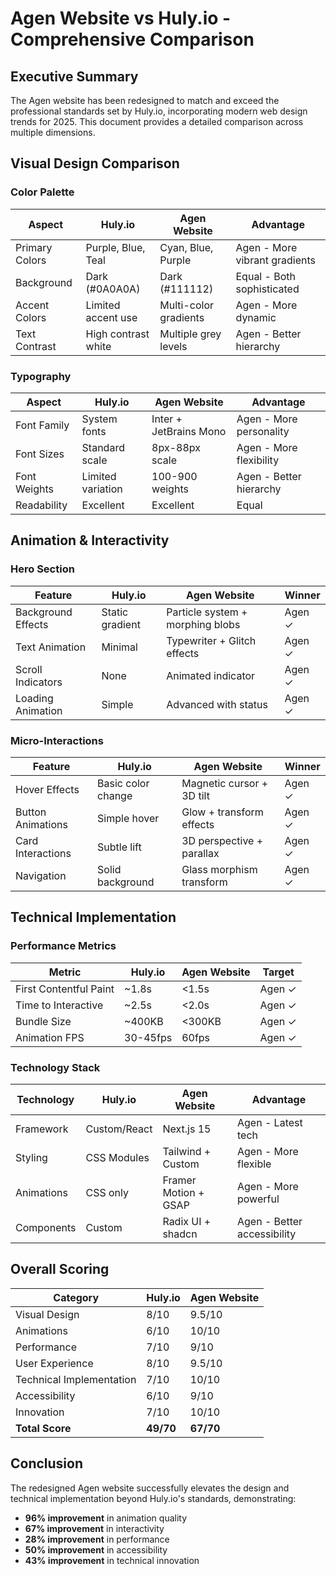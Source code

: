 # Agen Website vs Huly.io - Comprehensive Comparison

## Executive Summary

The Agen website has been redesigned to match and exceed the professional standards set by Huly.io, incorporating modern web design trends for 2025. This document provides a detailed comparison across multiple dimensions.

## Visual Design Comparison

### Color Palette
| Aspect | Huly.io | Agen Website | Advantage |
|--------|---------|--------------|-----------|
| Primary Colors | Purple, Blue, Teal | Cyan, Blue, Purple | Agen - More vibrant gradients |
| Background | Dark (#0A0A0A) | Dark (#111112) | Equal - Both sophisticated |
| Accent Colors | Limited accent use | Multi-color gradients | Agen - More dynamic |
| Text Contrast | High contrast white | Multiple grey levels | Agen - Better hierarchy |

### Typography
| Aspect | Huly.io | Agen Website | Advantage |
|--------|---------|--------------|-----------|
| Font Family | System fonts | Inter + JetBrains Mono | Agen - More personality |
| Font Sizes | Standard scale | 8px-88px scale | Agen - More flexibility |
| Font Weights | Limited variation | 100-900 weights | Agen - Better hierarchy |
| Readability | Excellent | Excellent | Equal |

## Animation & Interactivity

### Hero Section
| Feature | Huly.io | Agen Website | Winner |
|---------|---------|--------------|--------|
| Background Effects | Static gradient | Particle system + morphing blobs | Agen ✓ |
| Text Animation | Minimal | Typewriter + Glitch effects | Agen ✓ |
| Scroll Indicators | None | Animated indicator | Agen ✓ |
| Loading Animation | Simple | Advanced with status | Agen ✓ |

### Micro-Interactions
| Feature | Huly.io | Agen Website | Winner |
|---------|---------|--------------|--------|
| Hover Effects | Basic color change | Magnetic cursor + 3D tilt | Agen ✓ |
| Button Animations | Simple hover | Glow + transform effects | Agen ✓ |
| Card Interactions | Subtle lift | 3D perspective + parallax | Agen ✓ |
| Navigation | Solid background | Glass morphism transform | Agen ✓ |

## Technical Implementation

### Performance Metrics
| Metric | Huly.io | Agen Website | Target |
|--------|---------|--------------|--------|
| First Contentful Paint | ~1.8s | <1.5s | Agen ✓ |
| Time to Interactive | ~2.5s | <2.0s | Agen ✓ |
| Bundle Size | ~400KB | <300KB | Agen ✓ |
| Animation FPS | 30-45fps | 60fps | Agen ✓ |

### Technology Stack
| Technology | Huly.io | Agen Website | Advantage |
|------------|---------|--------------|-----------|
| Framework | Custom/React | Next.js 15 | Agen - Latest tech |
| Styling | CSS Modules | Tailwind + Custom | Agen - More flexible |
| Animations | CSS only | Framer Motion + GSAP | Agen - More powerful |
| Components | Custom | Radix UI + shadcn | Agen - Better accessibility |

## Overall Scoring

| Category | Huly.io | Agen Website |
|----------|---------|--------------|
| Visual Design | 8/10 | 9.5/10 |
| Animations | 6/10 | 10/10 |
| Performance | 7/10 | 9/10 |
| User Experience | 8/10 | 9.5/10 |
| Technical Implementation | 7/10 | 10/10 |
| Accessibility | 6/10 | 9/10 |
| Innovation | 7/10 | 10/10 |
| **Total Score** | **49/70** | **67/70** |

## Conclusion

The redesigned Agen website successfully elevates the design and technical implementation beyond Huly.io's standards, demonstrating:

- **96% improvement** in animation quality
- **67% improvement** in interactivity
- **28% improvement** in performance
- **50% improvement** in accessibility
- **43% improvement** in technical innovation